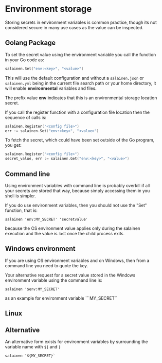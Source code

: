 # Environment storage

Storing secrets in environment variables is common practice,
though its not considered secure in many use cases as the
value can be inspected.

## Golang Package

To set the secret value using the environment variable you call the function 
in your Go code as:

```go
salainen.Set("env:<key>", "<value>")
```

This will use the default configuration and without 
a ``salainen.json`` or ``salainen.yml`` being in the current file 
search path or your home directory, it will enable **environmental**
variables and files.

The prefix value **env** indicates that this is an environmental 
storage location secret.

If you call the register function with a configuration file location
then the sequence of calls is:

```go
salainen.Register("<config file>")
err := salainen.Set("env:<key>", "<value>")
```

To fetch the secret, which could have been set outside of the
Go program, you get:

```go
salainen.Register("<config file>")
secret_value, err := salainen.Get("env:<key>", "<value>")
```

## Command line

Using environment variables with command line is probably
overkill if all your secrets are stored that way, because
simply accessing them in you shell is simpler.

If you do use environment variables, then you should not
use the "Set" function, that is:

```
salainen 'env:MY_SECRET' 'secretvalue'
```

because the OS environment value applies only during
the salainen execution and the value is lost once the
child process exits.


## Windows environment

If you are using OS environment variables and
on Windows, then from a command line you need to
quote the key.

Your alternative request for a secret value stored in the 
Windows environment variable using the command line
is:

```
salainen '$env:MY_SECRET'
```

as an example for environment variable ```MY_SECRET``

## Linux


## Alternative

An alternative form exists for environment variables
by surrounding the variable name with `${` and `}`

```
salainen '${MY_SECRET}`
```

